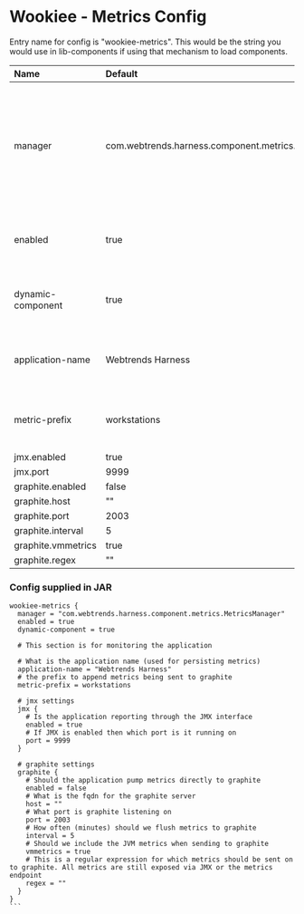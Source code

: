 # Wookiee - Metrics Config

Entry name for config is "wookiee-metrics". This would be the string you would use in lib-components if using that mechanism to load components.

| Name | Default | Description |
|:-----|:--------|:------------|
| manager | com.webtrends.harness.component.metrics.MetricsManager | This should never be overridden or changed, and changing this would most likely cause it to not start up. |
| enabled | true | whether this component is enabled or not. |
| dynamic-component | true | enables loading up the component dynamically |
| application-name | Webtrends Harness | application name used for persisting metrics |
| metric-prefix | workstations | prefix to append metrics being sent to graphite |
| jmx.enabled | true | |
| jmx.port | 9999 | |
| graphite.enabled | false | |
| graphite.host | "" | |
| graphite.port | 2003 | |
| graphite.interval | 5 | |
| graphite.vmmetrics | true | |
| graphite.regex | "" | |

### Config supplied in JAR

````
wookiee-metrics {
  manager = "com.webtrends.harness.component.metrics.MetricsManager"
  enabled = true
  dynamic-component = true

  # This section is for monitoring the application

  # What is the application name (used for persisting metrics)
  application-name = "Webtrends Harness"
  # the prefix to append metrics being sent to graphite
  metric-prefix = workstations

  # jmx settings
  jmx {
    # Is the application reporting through the JMX interface
    enabled = true
    # If JMX is enabled then which port is it running on
    port = 9999
  }

  # graphite settings
  graphite {
    # Should the application pump metrics directly to graphite
    enabled = false
    # What is the fqdn for the graphite server
    host = ""
    # What port is graphite listening on
    port = 2003
    # How often (minutes) should we flush metrics to graphite
    interval = 5
    # Should we include the JVM metrics when sending to graphite
    vmmetrics = true
    # This is a regular expression for which metrics should be sent on to graphite. All metrics are still exposed via JMX or the metrics endpoint
    regex = ""
  }
}
```

